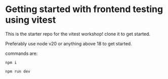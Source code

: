 # Getting started with frontend testing using vitest

This is the starter repo for the vitest workshop! clone it to get started.

Preferably use node v20 or anything above 18 to get started.

commands are:

```
npm i
```

```
npm run dev
```
